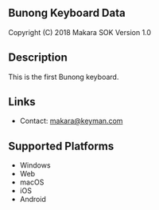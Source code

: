 Bunong Keyboard Data
------------------------------

Copyright (C) 2018 Makara SOK
Version 1.0

Description
-----------

This is the first Bunong keyboard.

Links
-----

 * Contact: 	<makara@keyman.com>

Supported Platforms
-------------------
 * Windows
 * Web
 * macOS
 * iOS
 * Android